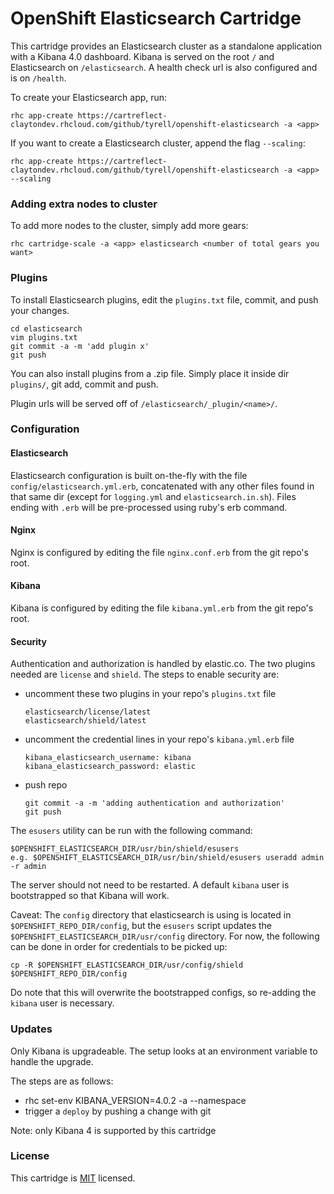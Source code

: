 OpenShift Elasticsearch Cartridge
=================================
This cartridge provides an Elasticsearch cluster as a standalone application with a Kibana 4.0 dashboard. Kibana is served on the root `/` and Elasticsearch on `/elasticsearch`. A health check url is also configured and is on `/health`.

To create your Elasticsearch app, run:

    rhc app-create https://cartreflect-claytondev.rhcloud.com/github/tyrell/openshift-elasticsearch -a <app>

If you want to create a Elasticsearch cluster, append the flag `--scaling`:

    rhc app-create https://cartreflect-claytondev.rhcloud.com/github/tyrell/openshift-elasticsearch -a <app> --scaling

### Adding extra nodes to cluster
To add more nodes to the cluster, simply add more gears:

    rhc cartridge-scale -a <app> elasticsearch <number of total gears you want>

### Plugins
To install Elasticsearch plugins, edit the `plugins.txt` file, commit, and push your changes.

    cd elasticsearch
    vim plugins.txt
    git commit -a -m 'add plugin x'
    git push

You can also install plugins from a .zip file. Simply place it inside dir `plugins/`, git add, commit and push.

Plugin urls will be served off of `/elasticsearch/_plugin/<name>/`.

### Configuration

#### Elasticsearch
Elasticsearch configuration is built on-the-fly with the file `config/elasticsearch.yml.erb`, concatenated with any other files found in that same dir (except for `logging.yml` and `elasticsearch.in.sh`). Files ending with `.erb` will be pre-processed using ruby's erb command.

#### Nginx
Nginx is configured by editing the file `nginx.conf.erb` from the git repo's root.

#### Kibana
Kibana is configured by editing the file `kibana.yml.erb` from the git repo's root.

#### Security

Authentication and authorization is handled by elastic.co. The two plugins needed are `license` and `shield`. The steps to enable security are:

  - uncomment these two plugins in your repo's `plugins.txt` file

    ```
    elasticsearch/license/latest
    elasticsearch/shield/latest
    ```
  - uncomment the credential lines in your repo's `kibana.yml.erb` file
  
    ```
    kibana_elasticsearch_username: kibana
    kibana_elasticsearch_password: elastic
    ```
  - push repo
  
    ```
    git commit -a -m 'adding authentication and authorization'
    git push
    ```

The `esusers` utility can be run with the following command:
  
  ```
  $OPENSHIFT_ELASTICSEARCH_DIR/usr/bin/shield/esusers
  e.g. $OPENSHIFT_ELASTICSEARCH_DIR/usr/bin/shield/esusers useradd admin -r admin
  ```
The server should not need to be restarted. 
A default `kibana` user is bootstrapped so that Kibana will work.

Caveat:
The `config` directory that elasticsearch is using is located in `$OPENSHIFT_REPO_DIR/config`, but the `esusers` script updates the `$OPENSHIFT_ELASTICSEARCH_DIR/usr/config` directory. For now, the following can be done in order for credentials to be picked up:

  ```
  cp -R $OPENSHIFT_ELASTICSEARCH_DIR/usr/config/shield $OPENSHIFT_REPO_DIR/config
  ```

Do note that this will overwrite the bootstrapped configs, so re-adding the `kibana` user is necessary.

### Updates

Only Kibana is upgradeable. The setup looks at an environment variable to handle the upgrade.

The steps are as follows:

  - rhc set-env KIBANA_VERSION=4.0.2 -a <app> --namespace <domain>
  - trigger a `deploy` by pushing a change with git

Note: only Kibana 4 is supported by this cartridge

### License
This cartridge is [MIT](http://opensource.org/licenses/MIT) licensed.
